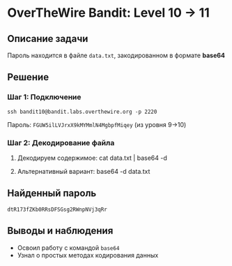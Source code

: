# OverTheWire Bandit: Level 10 → 11

## Описание задачи
Пароль находится в файле `data.txt`, закодированном в формате **base64**

## Решение

### Шаг 1: Подключение
    ssh bandit10@bandit.labs.overthewire.org -p 2220
Пароль: `FGUW5ilLVJrxX9kMYMmlN4MgbpfMiqey` (из уровня 9→10)

### Шаг 2: Декодирование файла
1. Декодируем содержимое:
    cat data.txt | base64 -d

2. Альтернативный вариант:
    base64 -d data.txt

## Найденный пароль
    dtR173fZKb0RRsDFSGsg2RWnpNVj3qRr

## Выводы и наблюдения
- Освоил работу с командой `base64`
- Узнал о простых методах кодирования данных
